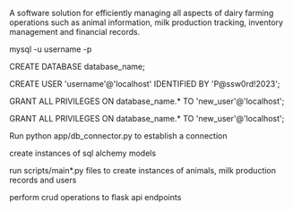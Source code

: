 A software solution for efficiently managing all aspects of dairy farming operations such as animal information, milk production tracking, inventory management and financial records.

mysql -u username -p

CREATE DATABASE database\_name;

CREATE USER 'username'@'localhost' IDENTIFIED BY 'P@ssw0rd!2023';

GRANT ALL PRIVILEGES ON database\_name.\* TO 'new\_user'@'localhost';

GRANT ALL PRIVILEGES ON database\_name.\* TO 'new\_user'@'localhost';
 
Run python app/db\_connector.py to establish a connection

create instances of sql alchemy models

run scripts/main\*.py files to create instances of animals, milk production records and users

perform crud operations to flask api endpoints
